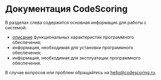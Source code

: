 # Документация CodeScoring

В разделах слева содержится основная информация для работы с системой:

 - [описание](https://docs.codescoring.ru/functionality/) функциональных характеристик программного обеспечения;
 - информация, необходимая для установки программного обеспечения;
 - информация, необходимая для эксплуатации программного обеспечения.

В случае вопросов или проблем обращайтесь на <hello@codescoring.ru>.

